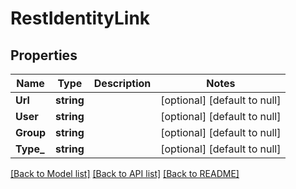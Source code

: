 # RestIdentityLink

## Properties
Name | Type | Description | Notes
------------ | ------------- | ------------- | -------------
**Url** | **string** |  | [optional] [default to null]
**User** | **string** |  | [optional] [default to null]
**Group** | **string** |  | [optional] [default to null]
**Type_** | **string** |  | [optional] [default to null]

[[Back to Model list]](../README.md#documentation-for-models) [[Back to API list]](../README.md#documentation-for-api-endpoints) [[Back to README]](../README.md)

